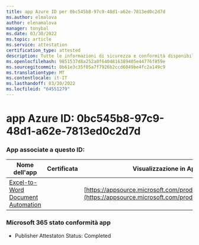 ```yaml
---
title: app Azure ID per 0bc545b8-97c9-48d1-a62e-7813ed0c2d7d
ms.author: elmalova
author: elenamalova
manager: tonybal
ms.date: 03/30/2022
ms.topic: article
ms.service: attestation
certification_type: attested
description: Tutte le informazioni di sicurezza e conformità disponibili per 0bc545b8-97c9-48d1-a62e-7813ed0c2d7d.
ms.openlocfilehash: 9851537d8a252a0f6404816389405e44776f859e
ms.sourcegitcommit: 0b61e3c35f05a7f7926b2ccd6049be4fc2a149c9
ms.translationtype: MT
ms.contentlocale: it-IT
ms.lasthandoff: 03/30/2022
ms.locfileid: "64551279"
---
```

# <a name="azure-app-id-0bc545b8-97c9-48d1-a62e-7813ed0c2d7d"></a>app Azure ID: 0bc545b8-97c9-48d1-a62e-7813ed0c2d7d


### <a name="apps-associated-with-this-id"></a>App associate a questo ID:
| **Nome dell'app** | **Certificata** | **Visualizzazione in AppSource** |
|--------------|---------------|-----------------------|
| [Excel-to-Word Document Automation](../forward/WA104380955.md) |  | [https://appsource.microsoft.com/product/office/WA104380955](https://appsource.microsoft.com/product/office/WA104380955) |

### <a name="microsoft-365-app-compliance-status"></a>Microsoft 365 stato conformità app
- Publisher Attestaton Status: Completed
